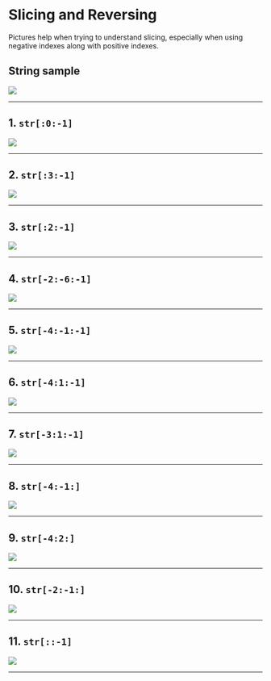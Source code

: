 # Slicing and Reversing

Pictures help when trying to understand slicing, especially when using negative indexes
along with positive indexes.

## String sample
![](/images/slice_0.png)

---
## 1. `str[:0:-1]`
![](/images/slice_1.png)

---
## 2. `str[:3:-1]`
![](/images/slice_2.png)

---
## 3. `str[:2:-1]`
![](/images/slice_3.png)

---
## 4. `str[-2:-6:-1]`
![](/images/slice_4.png)

---
## 5. `str[-4:-1:-1]`
![](/images/slice_5.png)

---
## 6. `str[-4:1:-1]`
![](/images/slice_6.png)

---
## 7. `str[-3:1:-1]`
![](/images/slice_7.png)

---
## 8. `str[-4:-1:]`
![](/images/slice_8.png)

---
## 9. `str[-4:2:]`
![](/images/slice_9.png)

---
## 10. `str[-2:-1:]`
![](/images/slice_10.png)

---
## 11. `str[::-1]`
![](/images/slice_11.png)

---